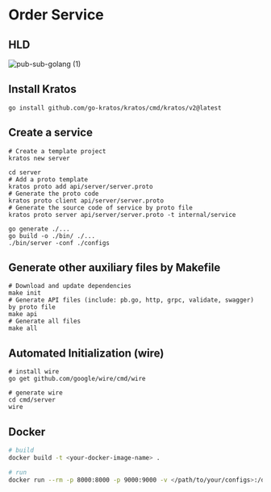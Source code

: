 # Order Service

## HLD
![pub-sub-golang (1)](https://github.com/dipanshuchaubey/order-service/assets/41301181/2495d173-eca4-4604-a579-4e7cff687792)


## Install Kratos

```
go install github.com/go-kratos/kratos/cmd/kratos/v2@latest
```

## Create a service

```
# Create a template project
kratos new server

cd server
# Add a proto template
kratos proto add api/server/server.proto
# Generate the proto code
kratos proto client api/server/server.proto
# Generate the source code of service by proto file
kratos proto server api/server/server.proto -t internal/service

go generate ./...
go build -o ./bin/ ./...
./bin/server -conf ./configs
```

## Generate other auxiliary files by Makefile

```
# Download and update dependencies
make init
# Generate API files (include: pb.go, http, grpc, validate, swagger) by proto file
make api
# Generate all files
make all
```

## Automated Initialization (wire)

```
# install wire
go get github.com/google/wire/cmd/wire

# generate wire
cd cmd/server
wire
```

## Docker

```bash
# build
docker build -t <your-docker-image-name> .

# run
docker run --rm -p 8000:8000 -p 9000:9000 -v </path/to/your/configs>:/data/conf <your-docker-image-name>
```
